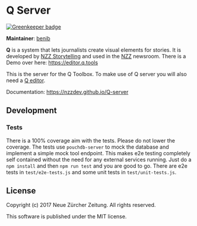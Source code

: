 # Q Server

[![Greenkeeper badge](https://badges.greenkeeper.io/nzzdev/Q-server.svg)](https://greenkeeper.io/)

**Maintainer**: [benib](https://github.com/benib)

__Q__ is a system that lets journalists create visual elements for stories. It is developed by [NZZ Storytelling](https://www.nzz.ch/storytelling) and used in the [NZZ](https://www.nzz.ch) newsroom. There is a Demo over here: https://editor.q.tools

This is the server for the Q Toolbox. To make use of Q server you will also need a [Q editor](https://github.com/nzzdev/Q-editor/).

Documentation: https://nzzdev.github.io/Q-server

## Development
### Tests
There is a 100% coverage aim with the tests. Please do not lower the coverage.
The tests use `pouchdb-server` to mock the database and implement a simple mock tool endpoint. This makes e2e testing completely self contained without the need for any external services running. Just do a `npm install` and then `npm run test` and you are good to go. There are e2e tests in `test/e2e-tests.js` and some unit tests in `test/unit-tests.js`.

## License
Copyright (c) 2017 Neue Zürcher Zeitung. All rights reserved.

This software is published under the MIT license.
